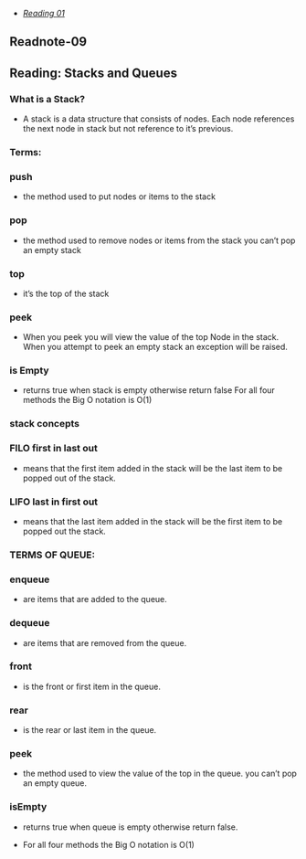 
- [*Reading 01*](https://nassir1976.github.io/reading-notes/class-01-reading)

## Readnote-09

 ## Reading: Stacks and Queues
 ### What is a Stack?
- A stack is a data structure that consists of nodes. Each node references the next node in stack but not reference to it’s previous.
 ### Terms:
 ### push
- the method used to put nodes or items to the stack
 ### pop
- the method used to remove nodes or items from the stack
you can’t pop an empty stack
### top
- it’s the top of the stack
 ### peek
- When you peek you will view the value of the top Node in the stack. When you attempt to peek an empty stack an exception will be raised.
 ### is Empty
- returns true when stack is empty otherwise return false
For all four methods the Big O notation is O(1)

 ### stack concepts
 ### FILO first in last out
- means that the first item added in the stack will be the last item to be popped out of the stack.
 ### LIFO last in first out
- means that the last item added in the stack will be the first item to be popped out the stack.
 ### TERMS OF QUEUE:
### enqueue
- are items that are added to the queue.
### dequeue
- are items that are removed from the queue.
 ### front
- is the front or first item in the queue.
 ### rear
- is the rear or last item in the queue.
 ### peek
- the method used to view the value of the top in the queue.
you can’t pop an empty queue.

### isEmpty
- returns true when queue is empty otherwise return false.

- For all four methods the Big O notation is O(1)
